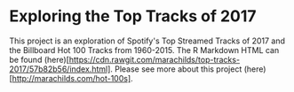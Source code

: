 # Exploring the Top Tracks of 2017
This project is an exploration of Spotify's Top Streamed Tracks of 2017 and the Billboard Hot 100 Tracks from 1960-2015. The R Markdown HTML can be found (here)[https://cdn.rawgit.com/marachilds/top-tracks-2017/57b82b56/index.html]. Please see more about this project (here)[http://marachilds.com/hot-100s].